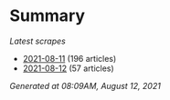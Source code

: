 # Summary
*Latest scrapes*
* [2021-08-11](https://github.com/nuuuwan/news_lk/blob/data/news_lk.2021-08-11.json) (196 articles)
* [2021-08-12](https://github.com/nuuuwan/news_lk/blob/data/news_lk.2021-08-12.json) (57 articles)

*Generated at 08:09AM, August 12, 2021*